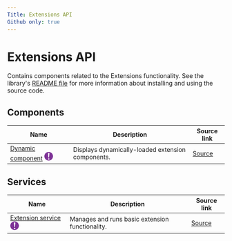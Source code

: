 ```yaml
---
Title: Extensions API
Github only: true
---
```


# Extensions API

Contains components related to the Extensions functionality.
See the library's
[README file](../../lib/extensions/README.md)
for more information about installing and using the source code.

<!--extensions start-->

## Components

| Name | Description | Source link |
| ---- | ----------- | ----------- |
| [Dynamic component](dynamic.component.md) ![Experimental](../docassets/images/ExperimentalIcon.png) | Displays dynamically-loaded extension components. | [Source](../../lib/extensions/src/lib/components/dynamic-component/dynamic.component.ts) |

## Services

| Name | Description | Source link |
| ---- | ----------- | ----------- |
| [Extension service](extension.service.md) ![Experimental](../docassets/images/ExperimentalIcon.png) | Manages and runs basic extension functionality. | [Source](../../lib/extensions/src/lib/services/extension.service.ts) |

<!--extensions end-->
